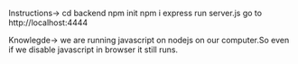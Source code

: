 Instructions->
cd backend
npm init
npm i express
run server.js
go to http://localhost:4444

Knowlegde->
we are running javascript on nodejs on our computer.So even if we disable javascript in browser it still runs.
